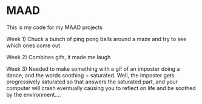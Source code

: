 # MAAD
This is my code for my MAAD projects

Week 1) Chuck a bunch of ping pong balls around a maze and try to see which ones come out

Week 2) Combines gifs, it made me laugh

Week 3) Needed to make something with a gif of an imposter doing a dance, and the words soothing + saturated. Well, the imposter gets progressively saturated so that answers the saturated part, and your computer will crash eventually causing you to reflect on life and be soothed by the environment....
